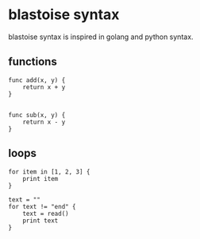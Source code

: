 blastoise syntax
================

blastoise syntax is inspired in golang and python syntax.

functions
---------

	func add(x, y) {
		return x + y
	}


	func sub(x, y) {
		return x - y
	}

loops
-----

	for item in [1, 2, 3] {
		print item
	}

	text = ""
	for text != "end" {
		text = read()
		print text
	}

